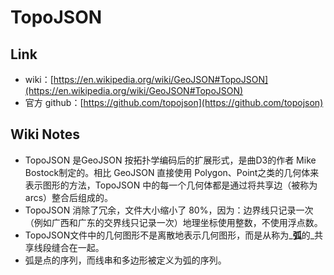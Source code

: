 
# TopoJSON

## Link

* wiki：[https://en.wikipedia.org/wiki/GeoJSON#TopoJSON](https://en.wikipedia.org/wiki/GeoJSON#TopoJSON)
* 官方 github：[https://github.com/topojson](https://github.com/topojson)

## Wiki Notes

* TopoJSON 是GeoJSON 按拓扑学编码后的扩展形式，是曲D3的作者 Mike Bostock制定的。相比 GeoJSON 直接使用 Polygon、Point之类的几何体来表示图形的方法，TopoJSON
   中的每一个几何体都是通过将共享边（被称为arcs）整合后组成的。
* TopoJSON 消除了冗余，文件大小缩小了 80%，因为：边界线只记录一次（例如广西和广东的交界线只记录一次）地理坐标使用整数，不使用浮点数。
* TopoJSON文件中的几何图形不是离散地表示几何图形，而是从称为\_**弧**的\_共享线段缝合在一起。
* 弧是点的序列，而线串和多边形被定义为弧的序列。

<figure><img src="../../.gitbook/assets/image (15).png" alt=""><figcaption></figcaption></figure>
